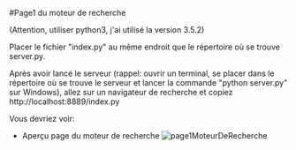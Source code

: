 #Page1 du moteur de recherche

(Attention, utiliser python3, j'ai utilisé la version 3.5.2)

Placer le fichier "index.py" au même endroit que le répertoire où se trouve server.py.

Après avoir lancé le serveur (rappel: ouvrir un terminal, se placer dans le répertoire où se trouve le serveur et lancer la commande "python server.py" sur Windows), allez sur un navigateur de recherche et copiez http://localhost:8889/index.py

Vous devriez voir:

- Aperçu page du moteur de recherche
![page1MoteurDeRecherche](https://github.com/laklam/Projet_Algo_du_texte/blob/page1Moteur/Page1MoteurDeRecherche.PNG)
